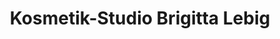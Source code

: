 ---
title: "Kosmetik-Studio Brigitta Lebig"
url: /euskirchen/kosmetik-studio-brigitta-lebig/
shop: Kosmetik
---